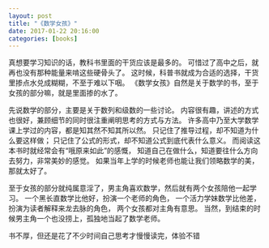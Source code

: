 ```yaml
---
layout: post
title: "《数学女孩》"
date: 2017-01-22 20:16:00
categories: [books]
---
```


真想要学习知识的话，教科书里面的干货应该是最多的。
可惜过了高中之后，就再也没有那种能量来啃这些硬骨头了。
这时候，科普书就成为合适的选择，干货里掺点水兑成糊糊，不至于难以下咽。
《数学女孩》自然是关于数学的书，至于女孩的部分嘛，就是里面掺的水了。

先说数学的部分，主要是关于数列和级数的一些讨论。
内容很有趣，讲述的方式也很好，兼顾细节的同时很注重阐明思考的方式与方法。
许多高中乃至大学数学课上学过的内容，都是知其然不知其所以然。
只记住了推导过程，却不知道为什么要这样做；
只记住了公式的形式，却不知道公式到底代表什么意义。
而阅读这本书时就经常会有“哦原来如此”的感慨，
知道自己在做什么，知道要往什么方向去努力，非常美妙的感觉。
如果当年上学的时候老师也能让我们领略数学的美，那就太好了。

至于女孩的部分就纯属意淫了，男主角喜欢数学，然后就有两个女孩陪他一起学习。
一个黑长直数学比他好，扮演一个老师的角色，
一个活力学妹数学比他差，扮演为读者解释来龙去脉的角色，
两个女孩都对主角有意思。
当然，到结束的时候男主角一个也没捞上，孤独地当起了数学老师。

书不厚，但还是花了不少时间自己思考才慢慢读完，体验不错

